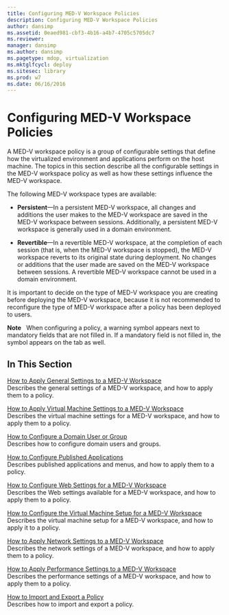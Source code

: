 ```yaml
---
title: Configuring MED-V Workspace Policies
description: Configuring MED-V Workspace Policies
author: dansimp
ms.assetid: 0eaed981-cbf3-4b16-a4b7-4705c5705dc7
ms.reviewer: 
manager: dansimp
ms.author: dansimp
ms.pagetype: mdop, virtualization
ms.mktglfcycl: deploy
ms.sitesec: library
ms.prod: w7
ms.date: 06/16/2016
---
```



# Configuring MED-V Workspace Policies


A MED-V workspace policy is a group of configurable settings that define how the virtualized environment and applications perform on the host machine. The topics in this section describe all the configurable settings in the MED-V workspace policy as well as how these settings influence the MED-V workspace.

The following MED-V workspace types are available:

-   **Persistent**—In a persistent MED-V workspace, all changes and additions the user makes to the MED-V workspace are saved in the MED-V workspace between sessions. Additionally, a persistent MED-V workspace is generally used in a domain environment.

-   **Revertible**—In a revertible MED-V workspace, at the completion of each session (that is, when the MED-V workspace is stopped), the MED-V workspace reverts to its original state during deployment. No changes or additions that the user made are saved on the MED-V workspace between sessions. A revertible MED-V workspace cannot be used in a domain environment.

It is important to decide on the type of MED-V workspace you are creating before deploying the MED-V workspace, because it is not recommended to reconfigure the type of MED-V workspace after a policy has been deployed to users.

**Note**  
When configuring a policy, a warning symbol appears next to mandatory fields that are not filled in. If a mandatory field is not filled in, the symbol appears on the tab as well.

 

## In This Section


<a href="" id="how-to-apply-general-settings-to-a-med-v-workspace"></a>[How to Apply General Settings to a MED-V Workspace](how-to-apply-general-settings-to-a-med-v-workspace.md)  
Describes the general settings of a MED-V workspace, and how to apply them to a policy.

<a href="" id="how-to-apply-virtual-machine-settings-to-a-med-v-workspace"></a>[How to Apply Virtual Machine Settings to a MED-V Workspace](how-to-apply-virtual-machine-settings-to-a-med-v-workspace.md)  
Describes the virtual machine settings for a MED-V workspace, and how to apply them to a policy.

<a href="" id="how-to-configure-a-domain-user-or-group"></a>[How to Configure a Domain User or Group](how-to-configure-a-domain-user-or-groupmedvv2.md)  
Describes how to configure domain users and groups.

<a href="" id="how-to-configure-published-applications"></a>[How to Configure Published Applications](how-to-configure-published-applicationsmedvv2.md)  
Describes published applications and menus, and how to apply them to a policy.

<a href="" id="how-to-configure-web-settings-for-a-med-v-workspace"></a>[How to Configure Web Settings for a MED-V Workspace](how-to-configure-web-settings-for-a-med-v-workspace.md)  
Describes the Web settings available for a MED-V workspace, and how to apply them to a policy.

<a href="" id="how-to-configure-the-virtual-machine-setup-for-a-med-v-workspace"></a>[How to Configure the Virtual Machine Setup for a MED-V Workspace](how-to-configure-the-virtual-machine-setup-for-a-med-v-workspace.md)  
Describes the virtual machine setup for a MED-V workspace, and how to apply it to a policy.

<a href="" id="how-to-apply-network-settings-to-a-med-v-workspace"></a>[How to Apply Network Settings to a MED-V Workspace](how-to-apply-network-settings-to-a-med-v-workspace.md)  
Describes the network settings of a MED-V workspace, and how to apply them to a policy.

<a href="" id="how-to-apply-performance-settings-to-a-med-v-workspace"></a>[How to Apply Performance Settings to a MED-V Workspace](how-to-apply-performance-settings-to-a-med-v-workspace.md)  
Describes the performance settings of a MED-V workspace, and how to apply them to a policy.

<a href="" id="how-to-import-and-export-a-policy"></a>[How to Import and Export a Policy](how-to-import-and-export-a-policy.md)  
Describes how to import and export a policy.

 

 






